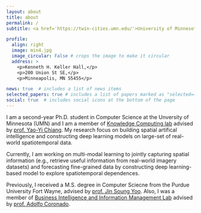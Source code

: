 ```yaml
---
layout: about
title: about
permalink: /
subtitle: <a href='https://twin-cities.umn.edu/'>University of Minnesota</a>. Minneapolis, MN, USA

profile:
  align: right
  image: min4.jpg
  image_circular: False # crops the image to make it circular
  address: >
    <p>Kenneth H. Keller Hall,</p>
    <p>200 Union St SE,</p>
    <p>Minneapolis, MN 55455</p>

news: true  # includes a list of news items
selected_papers: true # includes a list of papers marked as "selected={true}"
social: true  # includes social icons at the bottom of the page
---
```

I am a second-year Ph.D. student in Computer Science at the Unversity of Minnesota (UMN) and I am a member of [Knowledge Computing lab](https://knowledge-computing.github.io/) advised by [prof. Yao-Yi Chiang](https://yaoyichi.github.io/). My research focus on building spatial artifical intelligence and constructing deep learning models on large-set of real-world spatiotemporal data. 

Currently, I am working on multi-modal learning to jointly capturing spatial information (e.g., retrieve useful information from real-world imagery datasets) and forecasting fine-grained data by constructing deep learning-based model to explore spatiotemporal dependences. 

Previously, I received a M.S. degree in Computer Sciecne from the Purdue University Fort Wayne, advised by [prof. Jin Soung Yoo](https://web.ics.purdue.edu/~jyoo/). Also, I was a member of [Business Intelligence and Information Management Lab](https://users.pfw.edu/coronado/index.html) advised by [prof. Adolfo Coronado](http://www.coronado.site/). 

